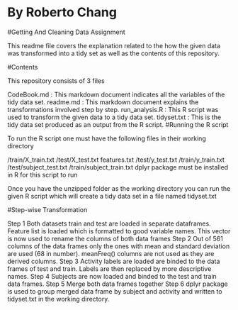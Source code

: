 # By Roberto Chang

#Getting And Cleaning Data Assignment

This readme file covers the explanation related to the how the given data was transformed into a tidy set as well as the contents of this repository.

#Contents

This repository consists of 3 files

CodeBook.md : This markdown document indicates all the variables of the tidy data set.
readme.md : This markdown document explains the transformations involved step by step.
run_analysis.R : This R script was used to transform the given data to a tidy data set.
tidyset.txt : This is the tidy data set produced as an output from the R script.
#Running the R script

To run the R script one must have the following files in their working directory

/train/X_train.txt
/test/X_test.txt
features.txt
/test/y_test.txt
/train/y_train.txt
/test/subject_test.txt
/train/subject_train.txt
dplyr package must be installed in R for this script to run

Once you have the unzipped folder as the working directory you can run the given R script which will create a tidy data set in a file named tidyset.txt

#Step-wise Transformation

Step 1
Both datasets train and test are loaded in separate dataframes.
Feature list is loaded which is formatted to good variable names.
This vector is now used to rename the columns of both data frames
Step 2
Out of 561 columns of the data frames only the ones with mean and standard deviation are used (68 in number).
meanFreq() columns are not used as they are derived columns.
Step 3
Activity labels are loaded are binded to the data frames of test and train.
Labels are then replaced by more descriptive names.
Step 4
Subjects are now loaded and binded to the test and train data frames.
Step 5
Merge both data frames together
Step 6
dplyr package is used to group merged data frame by subject and activity and written to tidyset.txt in the working directory.